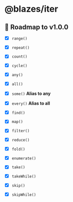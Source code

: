 # @blazes/iter

## 🚀 Roadmap to v1.0.0

- [x] `range()`
- [x] `repeat()`

- [x] `count()`
- [x] `cycle()`
- [x] `any()`
- [x] `all()`
- [x] `some()` **Alias to any**
- [x] `every()` **Alias to all**
- [x] `find()`
- [x] `map()`
- [x] `filter()`
- [x] `reduce()`
- [x] `fold()`
- [x] `enumerate()`
- [x] `take()`
- [x] `takeWhile()`
- [x] `skip()`
- [x] `skipWhile()`
